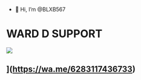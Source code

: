 - 👋 Hi, I’m @BLXB567

 # WARD D SUPPORT 

![](miruka-md/assets/menu.jpg)

## ](https://wa.me/6283117436733)</b>


